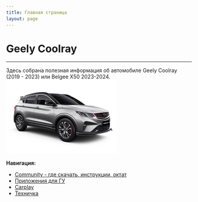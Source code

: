 ```yaml
---
title: Главная страница
layout: page
---
```


# Geely Coolray

------

Здесь собрана полезная информация об автомобиле Geely Coolray (2019 - 2023) или Belgee X50 2023-2024.
![logo](assets/logo.png)

**Навигация:**

- [Community - где скачать, инструкции, октат](/pages/community.md)
- [Приложения для ГУ](/pages/apps.md)
- [Carplay](/pages/carlinkit.md)
- [Техничка](/pages/parts.md)